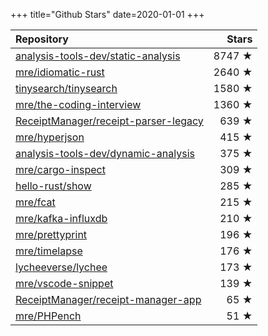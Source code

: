 +++
title="Github Stars"
date=2020-01-01
+++

| Repository | Stars |
| :--------- | ----: |
| [analysis-tools-dev/static-analysis](https://github.com/analysis-tools-dev/static-analysis) | 8747 ★ |
| [mre/idiomatic-rust](https://github.com/mre/idiomatic-rust) | 2640 ★ |
| [tinysearch/tinysearch](https://github.com/tinysearch/tinysearch) | 1580 ★ |
| [mre/the-coding-interview](https://github.com/mre/the-coding-interview) | 1360 ★ |
| [ReceiptManager/receipt-parser-legacy](https://github.com/ReceiptManager/receipt-parser-legacy) | 639 ★ |
| [mre/hyperjson](https://github.com/mre/hyperjson) | 415 ★ |
| [analysis-tools-dev/dynamic-analysis](https://github.com/analysis-tools-dev/dynamic-analysis) | 375 ★ |
| [mre/cargo-inspect](https://github.com/mre/cargo-inspect) | 309 ★ |
| [hello-rust/show](https://github.com/hello-rust/show) | 285 ★ |
| [mre/fcat](https://github.com/mre/fcat) | 215 ★ |
| [mre/kafka-influxdb](https://github.com/mre/kafka-influxdb) | 210 ★ |
| [mre/prettyprint](https://github.com/mre/prettyprint) | 196 ★ |
| [mre/timelapse](https://github.com/mre/timelapse) | 176 ★ |
| [lycheeverse/lychee](https://github.com/lycheeverse/lychee) | 173 ★ |
| [mre/vscode-snippet](https://github.com/mre/vscode-snippet) | 139 ★ |
| [ReceiptManager/receipt-manager-app](https://github.com/ReceiptManager/receipt-manager-app) | 65 ★ |
| [mre/PHPench](https://github.com/mre/PHPench) | 51 ★ |
